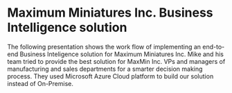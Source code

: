# Maximum Miniatures Inc. Business Intelligence solution
The following presentation shows the work flow of implementing an end-to-end Business Inteligence solution for Maximum Miniatures Inc.
Mike and his team tried to provide the best solution for MaxMin Inc. VPs and managers of manufacturing and sales departments for a smarter decision making process.
They used Microsoft Azure Cloud platform to build our solution instead of On-Premise.
